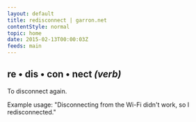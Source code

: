 ```yaml
---
layout: default
title: redisconnect | garron.net
contentStyle: normal
topic: home
date: 2015-02-13T00:00:03Z
feeds: main
---
```


## re • dis • con • nect *(verb)*

To disconnect again.

Example usage: "Disconnecting from the Wi-Fi didn't work, so I redisconnected."
